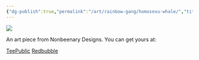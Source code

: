 ```yaml
---
{"dg-publish":true,"permalink":"/art/rainbow-gang/homosexu-whale/","title":"Homosexu-whale","tags":["Art","Rainbow Gang"]}
---
```



![](https://baserow-media.ams3.digitaloceanspaces.com/user_files/FdYzgVCLlTa6kyLc90ZM7sXoO13zACuX_886b4240b2da6efd1ffcff095742b8678da7eeded449cff1cae095e30f9e419d.jpg)

An art piece from Nonbeenary Designs. You can get yours at:

[TeePublic](https://www.teepublic.com/t-shirt/47890573-100-pure-homosexual-homosexu-whale)
[Redbubble](https://www.redbubble.com/shop/ap/148693351?ref=studio-promote)
